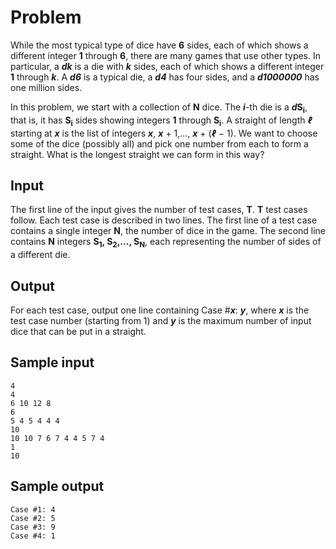 ﻿# Problem

While the most typical type of dice have **6** sides, each of which shows a different integer **1** through **6**, there are many games that use other types. In particular, a ***dk*** is a die with ***k*** sides, each of which shows a different integer **1** through ***k***. A ***d6*** is a typical die, a ***d4*** has four sides, and a ***d1000000*** has one million sides.

In this problem, we start with a collection of **N** dice. The ***i***-th die is a ***d*****S<sub>i</sub>**, that is, it has **S<sub>i</sub>** sides showing integers **1** through **S<sub>i</sub>**. A straight of length ***ℓ*** starting at ***x*** is the list of integers ***x***, ***x*** + 1,..., ***x*** + (***ℓ*** − 1). We want to choose some of the dice (possibly all) and pick one number from each to form a straight. What is the longest straight we can form in this way?

## Input

The first line of the input gives the number of test cases, **T**. **T** test cases follow. Each test case is described in two lines. The first line of a test case contains a single integer **N**, the number of dice in the game. The second line contains **N** integers **S<sub>1</sub>, S<sub>2</sub>,..., S<sub>N</sub>**, each representing the number of sides of a different die.

## Output

For each test case, output one line containing Case #***x***: ***y***, where ***x*** is the test case number (starting from 1) and ***y*** is the maximum number of input dice that can be put in a straight.

## Sample input

```text
4
4
6 10 12 8
6
5 4 5 4 4 4
10
10 10 7 6 7 4 4 5 7 4
1
10
```

## Sample output

```text
Case #1: 4
Case #2: 5
Case #3: 9
Case #4: 1
```
